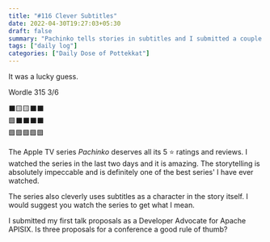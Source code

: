 ```yaml
---
title: "#116 Clever Subtitles"
date: 2022-04-30T19:27:03+05:30
draft: false
summary: "Pachinko tells stories in subtitles and I submitted a couple of talk proposals."
tags: ["daily log"]
categories: ["Daily Dose of Pottekkat"]
---
```


It was a lucky guess.

Wordle 315 3/6

⬛🟨🟨⬛⬛\
🟩⬛⬛⬛⬛\
🟩🟩🟩🟩🟩

The Apple TV series _Pachinko_ deserves all its 5 ⭐ ratings and reviews. I watched the series in the last two days and it is amazing. The storytelling is absolutely impeccable and is definitely one of the best series' I have ever watched.

The series also cleverly uses subtitles as a character in the story itself. I would suggest you watch the series to get what I mean.

I submitted my first talk proposals as a Developer Advocate for Apache APISIX. Is three proposals for a conference a good rule of thumb?
